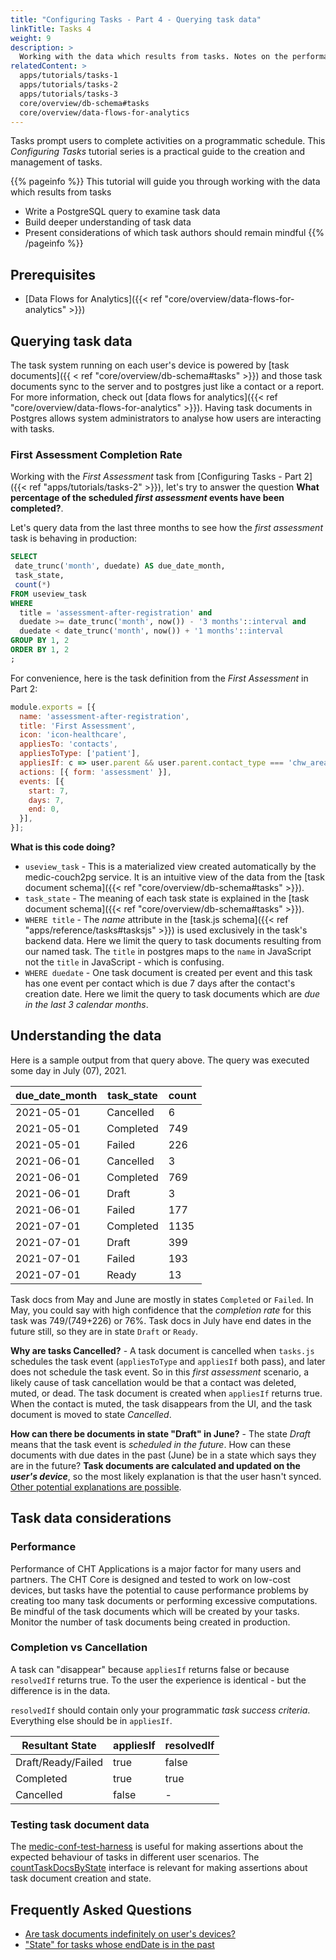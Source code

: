 ```yaml
---
title: "Configuring Tasks - Part 4 - Querying task data"
linkTitle: Tasks 4
weight: 9
description: >
  Working with the data which results from tasks. Notes on the performance implications of tasks.
relatedContent: >
  apps/tutorials/tasks-1
  apps/tutorials/tasks-2
  apps/tutorials/tasks-3
  core/overview/db-schema#tasks
  core/overview/data-flows-for-analytics
---
```


Tasks prompt users to complete activities on a programmatic schedule. This _Configuring Tasks_ tutorial series is a practical guide to the creation and management of tasks.

{{% pageinfo %}}
This tutorial will guide you through working with the data which results from tasks

- Write a PostgreSQL query to examine task data
- Build deeper understanding of task data
- Present considerations of which task authors should remain mindful
{{% /pageinfo %}}

## Prerequisites

* [Data Flows for Analytics]({{< ref "core/overview/data-flows-for-analytics" >}})

## Querying task data
The task system running on each user's device is powered by [task documents]({{ < ref "core/overview/db-schema#tasks" >}}) and those task documents sync to the server and to postgres just like a contact or a report. For more information, check out [data flows for analytics]({{< ref "core/overview/data-flows-for-analytics" >}}). Having task documents in Postgres allows system administrators to analyse how users are interacting with tasks.

### First Assessment Completion Rate
Working with the _First Assessment_ task from [Configuring Tasks - Part 2]({{< ref "apps/tutorials/tasks-2" >}}), let's try to answer the question **What percentage of the scheduled _first assessment_ events have been completed?**. 

Let's query data from the last three months to see how the _first assessment_ task is behaving in production:

```sql (thanks to couch2pg)
SELECT
 date_trunc('month', duedate) AS due_date_month,
 task_state,
 count(*)
FROM useview_task
WHERE
  title = 'assessment-after-registration' and
  duedate >= date_trunc('month', now()) - '3 months'::interval and
  duedate < date_trunc('month', now()) + '1 months'::interval
GROUP BY 1, 2
ORDER BY 1, 2
;
```

For convenience, here is the task definition from the _First Assessment_ in Part 2:

```javascript
module.exports = [{
  name: 'assessment-after-registration',
  title: 'First Assessment',
  icon: 'icon-healthcare',
  appliesTo: 'contacts',
  appliesToType: ['patient'],
  appliesIf: c => user.parent && user.parent.contact_type === 'chw_area' && !c.contact.date_of_death && !c.contact.muted,
  actions: [{ form: 'assessment' }],
  events: [{
    start: 7,
    days: 7,
    end: 0,
  }],
}];
```

**What is this code doing?**
* `useview_task` - This is a materialized view created automatically by the medic-couch2pg service. It is an intuitive view of the data from the [task document schema]({{< ref "core/overview/db-schema#tasks" >}}).
* `task_state` - The meaning of each task state is explained in the [task document schema]({{< ref "core/overview/db-schema#tasks" >}}).
* `WHERE title` - The _name_ attribute in the [task.js schema]({{< ref "apps/reference/tasks#tasksjs" >}}) is used exclusively in the task's backend data. Here we limit the query to task documents resulting from our named task. The `title` in postgres maps to the `name` in JavaScript not the `title` in JavaScript - which is confusing.
* `WHERE duedate` - One task document is created per event and this task has one event per contact which is due 7 days after the contact's creation date. Here we limit the query to task documents which are _due in the last 3 calendar months_.

## Understanding the data
Here is a sample output from that query above. The query was executed some day in July (07), 2021.

due_date_month | task_state | count
-- | -- | --
2021-05-01 | Cancelled | 6
2021-05-01 | Completed | 749
2021-05-01 | Failed | 226
2021-06-01 | Cancelled | 3
2021-06-01 | Completed | 769
2021-06-01 | Draft | 3
2021-06-01 | Failed | 177
2021-07-01 | Completed | 1135
2021-07-01 | Draft | 399
2021-07-01 | Failed | 193
2021-07-01 | Ready | 13

Task docs from May and June are mostly in states `Completed` or `Failed`. In May, you could say with high confidence that the _completion rate_ for this task was 749/(749+226) or 76%. Task docs in July have end dates in the future still, so they are in state `Draft` or `Ready`.

**Why are tasks Cancelled?** - A task document is cancelled when `tasks.js` schedules the task event (`appliesToType` and `appliesIf` both pass), and later does not schedule the task event. So in this _first assessment_ scenario, a likely cause of task cancellation would be that a contact was deleted, muted, or dead. The task document is created when `appliesIf` returns true. When the contact is muted, the task disappears from the UI, and the task document is moved to state _Cancelled_.

**How can there be documents in state "Draft" in June?** - The state _Draft_ means that the task event is _scheduled in the future_. How can these documents with due dates in the past (June) be in a state which says they are in the future? **Task documents are calculated and updated on the _user's device_**, so the most likely explanation is that the user hasn't synced. [Other potential explanations are possible](https://forum.communityhealthtoolkit.org/t/task-state-for-tasks-whose-enddate-is-in-the-past/1011).

## Task data considerations
### Performance
Performance of CHT Applications is a major factor for many users and partners. The CHT Core is designed and tested to work on low-cost devices, but tasks have the potential to cause performance problems by creating too many task documents or performing excessive computations. Be mindful of the task documents which will be created by your tasks. Monitor the number of task documents being created in production. 

### Completion vs Cancellation
A task can "disappear" because `appliesIf` returns false or because `resolvedIf` returns true. To the user the experience is identical - but the difference is in the data. 

`resolvedIf` should contain only your programmatic _task success criteria_. Everything else should be in `appliesIf`.

Resultant State | appliesIf | resolvedIf
-- | -- | --
Draft/Ready/Failed | true | false
Completed | true | true
Cancelled | false | -

### Testing task document data
The [medic-conf-test-harness](http://docs.communityhealthtoolkit.org/cht-conf-test-harness/) is useful for making assertions about the expected behaviour of tasks in different user scenarios. The [countTaskDocsByState](https://docs.communityhealthtoolkit.org/cht-conf-test-harness/Harness.html#countTaskDocsByState) interface is relevant for making assertions about task document creation and state.

## Frequently Asked Questions

* [Are task documents indefinitely on user's devices?](https://forum.communityhealthtoolkit.org/t/are-task-documents-indefinitely-on-users-devices/1432)
* ["State" for tasks whose endDate is in the past](https://forum.communityhealthtoolkit.org/t/task-state-for-tasks-whose-enddate-is-in-the-past/1011)
